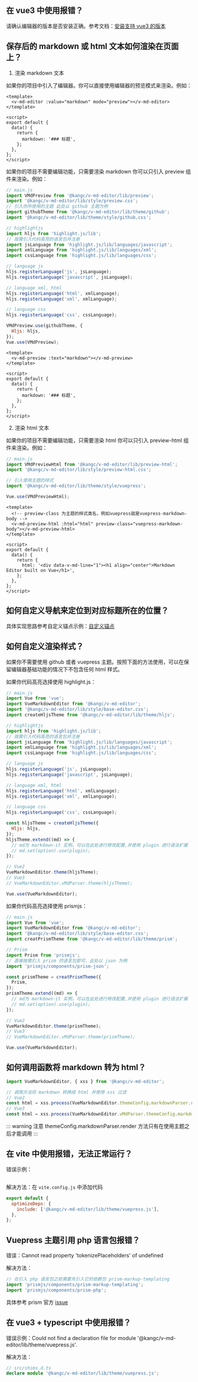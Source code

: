 ## 在 vue3 中使用报错？

请确认编辑器的版本是否安装正确。参考文档：[安装支持 vue3 的版本](./quick-start.md)

## 保存后的 markdown 或 html 文本如何渲染在页面上？

1. 渲染 markdown 文本

如果你的项目中引入了编辑器。你可以直接使用编辑器的预览模式来渲染。例如：

```vue
<template>
  <v-md-editor :value="markdown" mode="preview"></v-md-editor>
</template>

<script>
export default {
  data() {
    return {
      markdown: '### 标题',
    };
  },
};
</script>
```

如果你的项目不需要编辑功能，只需要渲染 markdown 你可以只引入 preview 组件来渲染。例如：

```js
// main.js
import VMdPreview from '@kangc/v-md-editor/lib/preview';
import '@kangc/v-md-editor/lib/style/preview.css';
// 引入你所使用的主题 此处以 github 主题为例
import githubTheme from '@kangc/v-md-editor/lib/theme/github';
import '@kangc/v-md-editor/lib/theme/style/github.css';

// highlightjs
import hljs from 'highlight.js/lib';
// 按需引入代码高亮的语言包并注册
import jsLanguage from 'highlight.js/lib/languages/javascript';
import xmlLanguage from 'highlight.js/lib/languages/xml';
import cssLanguage from 'highlight.js/lib/languages/css';

// language js
hljs.registerLanguage('js', jsLanguage);
hljs.registerLanguage('javascript', jsLanguage);

// language xml, html
hljs.registerLanguage('html', xmlLanguage);
hljs.registerLanguage('xml', xmlLanguage);

// language css
hljs.registerLanguage('css', cssLanguage);

VMdPreview.use(githubTheme, {
  Hljs: hljs,
});
Vue.use(VMdPreview);
```

```vue
<template>
  <v-md-preview :text="markdown"></v-md-preview>
</template>

<script>
export default {
  data() {
    return {
      markdown: '### 标题',
    };
  },
};
</script>
```

2. 渲染 html 文本

如果你的项目不需要编辑功能，只需要渲染 html 你可以只引入 preview-html 组件来渲染。例如：

```js
// main.js
import VMdPreviewHtml from '@kangc/v-md-editor/lib/preview-html';
import '@kangc/v-md-editor/lib/style/preview-html.css';

// 引入使用主题的样式
import '@kangc/v-md-editor/lib/theme/style/vuepress';

Vue.use(VMdPreviewHtml);
```

```vue
<template>
  <!-- preview-class 为主题的样式类名，例如vuepress就是vuepress-markdown-body -->
  <v-md-preview-html :html="html" preview-class="vuepress-markdown-body"></v-md-preview-html>
</template>

<script>
export default {
  data() {
    return {
      html: '<div data-v-md-line="1"><h1 align="center">Markdown Editor built on Vue</h1>',
    };
  },
};
</script>
```

## 如何自定义导航来定位到对应标题所在的位置？

具体实现思路参考自定义锚点示例：[自定义锚点](/vue-markdown-editor/senior/anchor)

## 如何自定义渲染样式？

如果你不需要使用 github 或者 vuepress 主题。按照下面的方法使用，可以在保留编辑器基础功能的情况下不包含任何 html 样式。

如果你代码高亮选择使用 highlight.js：

```js
// main.js
import Vue from 'vue';
import VueMarkdownEditor from '@kangc/v-md-editor';
import '@kangc/v-md-editor/lib/style/base-editor.css';
import createHljsTheme from '@kangc/v-md-editor/lib/theme/hljs';

// highlightjs
import hljs from 'highlight.js/lib';
// 按需引入代码高亮的语言包并注册
import jsLanguage from 'highlight.js/lib/languages/javascript';
import xmlLanguage from 'highlight.js/lib/languages/xml';
import cssLanguage from 'highlight.js/lib/languages/css';

// language js
hljs.registerLanguage('js', jsLanguage);
hljs.registerLanguage('javascript', jsLanguage);

// language xml, html
hljs.registerLanguage('html', xmlLanguage);
hljs.registerLanguage('xml', xmlLanguage);

// language css
hljs.registerLanguage('css', cssLanguage);

const hljsTheme = createHljsTheme({
  Hljs: hljs,
});
hljsTheme.extend((md) => {
  // md为 markdown-it 实例，可以在此处进行修改配置,并使用 plugin 进行语法扩展
  // md.set(option).use(plugin);
});

// Vue2
VueMarkdownEditor.theme(hljsTheme);
// Vue3
// VueMarkdownEditor.vMdParser.theme(hljsTheme);

Vue.use(VueMarkdownEditor);
```

如果你代码高亮选择使用 prismjs：

```js
// main.js
import Vue from 'vue';
import VueMarkdownEditor from '@kangc/v-md-editor';
import '@kangc/v-md-editor/lib/style/base-editor.css';
import creatPrismTheme from '@kangc/v-md-editor/lib/theme/prism';

// Prism
import Prism from 'prismjs';
// 直接按需引入 prism 的语言包即可，此处以 json 为例
import 'prismjs/components/prism-json';

const prismTheme = creatPrismTheme({
  Prism,
});
prismTheme.extend((md) => {
  // md为 markdown-it 实例，可以在此处进行修改配置,并使用 plugin 进行语法扩展
  // md.set(option).use(plugin);
});

// Vue2
VueMarkdownEditor.theme(prismTheme);
// Vue3
// VueMarkdownEditor.vMdParser.theme(prismTheme);

Vue.use(VueMarkdownEditor);
```

## 如何调用函数将 markdown 转为 html？

```js
import VueMarkdownEditor, { xss } from '@kangc/v-md-editor';

// 调用方法将 markdown 转换成 html 并使用 xss 过滤
// Vue2
const html = xss.process(VueMarkdownEditor.themeConfig.markdownParser.render('### 标题'));
// Vue3
const html = xss.process(VueMarkdownEditor.vMdParser.themeConfig.markdownParser.render('### 标题'));
```

::: warning 注意
themeConfig.markdownParser.render 方法只有在使用主题之后才能调用
:::

## 在 vite 中使用报错，无法正常运行？

错误示例：

<img :src="$withBase('/images/vite-error.png')">

解决方法：在 `vite.config.js` 中添加代码

```js
export default {
  optimizeDeps: {
    include: ['@kangc/v-md-editor/lib/theme/vuepress.js'],
  },
};
```

## Vuepress 主题引用 php 语言包报错？

错误：Cannot read property 'tokenizePlaceholders' of undefined

解决方法：

```js
// 在引入 php 语言包之前需要先引入它的依赖包 prism-markup-templating
import 'prismjs/components/prism-markup-templating';
import 'prismjs/components/prism-php';
```

具体参考 prism 官方 [issue](https://github.com/PrismJS/prism/issues/1395)

## 在 vue3 + typescript 中使用报错？

错误示例：Could not find a declaration file for module '@kangc/v-md-editor/lib/theme/vuepress.js'.

解决方法：

```ts
// src/shims.d.ts
declare module '@kangc/v-md-editor/lib/theme/vuepress.js';
```
